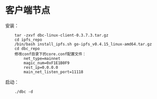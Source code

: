 客户端节点
=======================================================
安装：
```
    tar -zxvf dbc-linux-client-0.3.7.3.tar.gz
    cd ipfs_repo
    /bin/bash install_ipfs.sh go-ipfs_v0.4.15_linux-amd64.tar.gz
    cd dbc_repo
    修改conf目录下的core.conf配置文件：
        net_type=mainnet
        magic_num=0xF1E1B0F9
        rest_ip=0.0.0.0
        main_net_listen_port=11118
```
启动：
```
    ./dbc -d
```

